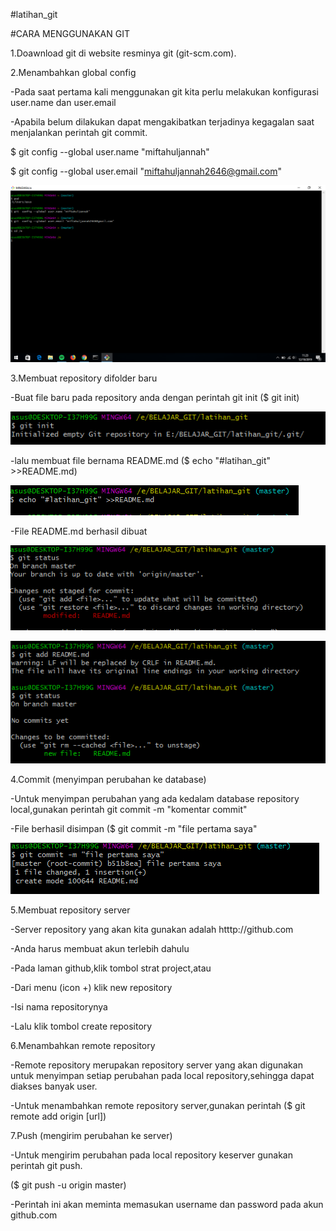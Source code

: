 #latihan_git

#CARA MENGGUNAKAN GIT

1.Doawnload git di website resminya git (git-scm.com).

2.Menambahkan global config
 
 -Pada saat pertama kali menggunakan git kita perlu melakukan konfigurasi user.name dan user.email
 
 -Apabila belum dilakukan dapat mengakibatkan terjadinya kegagalan saat menjalankan perintah git commit.
 
 $ git config --global user.name "miftahuljannah"
 
 $ git config --global user.email "miftahuljannah2646@gmail.com"

![gambar config](https://github.com/miftahuljannah1202/vanilla/blob/master/gambar/ss%20git%20config.png?raw=true)

3.Membuat repository difolder baru 
 
 -Buat file baru pada repository anda dengan perintah git init
  ($ git init)

![gambar git init](https://github.com/miftahuljannah1202/vanilla/blob/master/gambar/ss%203%20git%20init.PNG)

 -lalu membuat file bernama README.md
  ($ echo "#latihan_git" >>README.md)

![gambar echo](https://github.com/miftahuljannah1202/vanilla/blob/master/gambar/ss%204%20add%20readme.md.PNG)

 -File README.md berhasil dibuat

![git status](https://github.com/miftahuljannah1202/vanilla/blob/master/gambar/ss%20git%20status.PNG)

![gambar readme.md berhasil](https://github.com/miftahuljannah1202/vanilla/blob/master/gambar/ss%205%20readme.md%20bershasil.PNG)


4.Commit (menyimpan perubahan ke database)

 -Untuk menyimpan perubahan yang ada kedalam database repository local,gunakan perintah git commit -m "komentar commit"
 
 -File berhasil disimpan
  ($ git commit -m "file pertama saya"

![gambar commit](https://github.com/miftahuljannah1202/vanilla/blob/master/gambar/ss%206%20git%20commit.PNG)

5.Membuat repository server
 
 -Server repository yang akan kita gunakan adalah htttp://github.com
 
 -Anda harus membuat akun terlebih dahulu
 
 -Pada laman github,klik tombol strat project,atau
 
 -Dari menu (icon +) klik new repository
 
 -Isi nama repositorynya
 
 -Lalu klik tombol create repository

6.Menambahkan remote repository

 -Remote repository merupakan repository server yang akan digunakan untuk menyimpan setiap perubahan pada local repository,sehingga dapat diakses banyak user.
 
 -Untuk menambahkan remote  repository server,gunakan perintah ($ git remote add origin [url])

7.Push (mengirim perubahan ke server)
 
 -Untuk mengirim perubahan pada local repository keserver gunakan perintah git push.
  
 ($ git  push -u origin master)

 -Perintah ini akan meminta memasukan username dan password pada akun github.com
